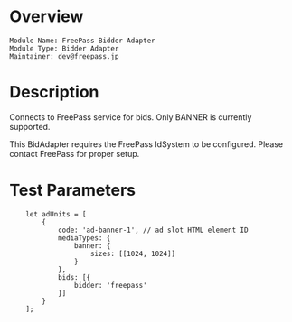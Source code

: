 # Overview

```
Module Name: FreePass Bidder Adapter
Module Type: Bidder Adapter
Maintainer: dev@freepass.jp
```

# Description

Connects to FreePass service for bids. Only BANNER is currently supported. 

This BidAdapter requires the FreePass IdSystem to be configured. Please contact FreePass for proper setup.

# Test Parameters
```
    let adUnits = [
        {
            code: 'ad-banner-1', // ad slot HTML element ID
            mediaTypes: {
                banner: {
                    sizes: [[1024, 1024]]
                }
            },
            bids: [{
                bidder: 'freepass'
            }]
        }
    ];
```

